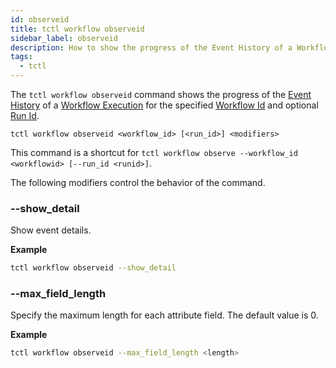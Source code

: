 ```yaml
---
id: observeid
title: tctl workflow observeid
sidebar_label: observeid
description: How to show the progress of the Event History of a Workflow Execution for a specified Workflow Id and optional Run Id using tctl.
tags:
  - tctl
---
```


The `tctl workflow observeid` command shows the progress of the [Event History](/concepts/what-is-an-event-history) of a [Workflow Execution](/concepts/what-is-a-workflow-execution) for the specified [Workflow Id](/concepts/what-is-a-workflow-id) and optional [Run Id](/concepts/what-is-a-run-id).

`tctl workflow observeid <workflow_id> [<run_id>] <modifiers>`

This command is a shortcut for `tctl workflow observe --workflow_id <workflowid> [--run_id <runid>]`.

The following modifiers control the behavior of the command.

### --show_detail

Show event details.

**Example**

```bash
tctl workflow observeid --show_detail
```

### --max_field_length

Specify the maximum length for each attribute field.
The default value is 0.

**Example**

```bash
tctl workflow observeid --max_field_length <length>
```
